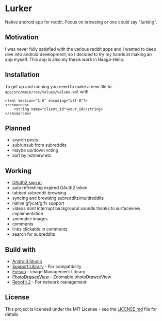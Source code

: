 # Lurker

Native android app for reddit. Focus on browsing or one could say "lurking".

## Motivation

I was never fully satisfied with the various reddit apps and I wanted to deep dive into android development, so I decided to try my hands at making an app myself. This app is also my thesis work in Haaga-Helia.

## Installation

To get up and running you need to make a new file to `app/src/main/res/values/values.xml` with 
```
<?xml version="1.0" encoding="utf-8"?>
<resources>
    <string name="client_id">your_id</string>
</resources>
```
## Planned 
* search posts
* sub/unsub from subreddits
* maybe up/down voting
* sort by hot/new etc

## Working
* [OAuth2 sign in](https://github.com/reddit/reddit/wiki/OAuth2)
* auto refreshing expired OAuth2 token
* tabbed subreddit browsing
* syncing and browsing subreddits/multireddits
* native gfycat/gifv support
* videos dont interrupt background sounds thanks to surfaceview implementation
* zoomable images
* comments
* links clickable in comments
* search for subreddits

## Build with
* [Android Studio](https://developer.android.com/studio/index.html)
* [Support Library](https://developer.android.com/topic/libraries/support-library/index.html) - For compatibility
* [Fresco](http://frescolib.org/) - Image Management Library
* [PhotoDraweeView](https://github.com/ongakuer/PhotoDraweeView) - Zoomable photoDraweeView
* [Retrofit 2](https://square.github.io/retrofit/) - For network management

## License
This project is licensed under the MIT License - see the [LICENSE.md](LICENSE.md) file for details
